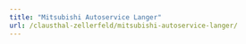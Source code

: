 ```yaml
---
title: "Mitsubishi Autoservice Langer"
url: /clausthal-zellerfeld/mitsubishi-autoservice-langer/
---
```

